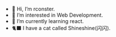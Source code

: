 - 👋 Hi, I’m rconster.
- 👀 I’m interested in Web Development.
- 🌱 I’m currently learning react.
- 🐈‍⬛ I have a cat called Shineshine(闪闪).
